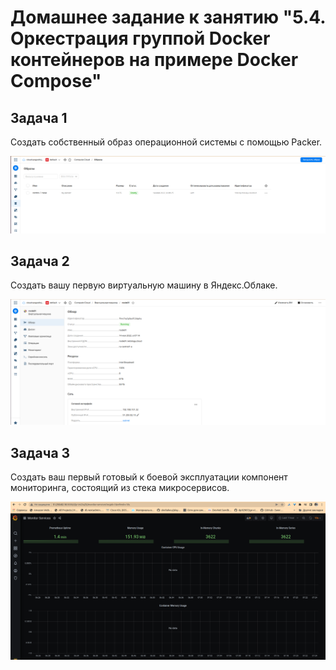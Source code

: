 # Домашнее задание к занятию "5.4. Оркестрация группой Docker контейнеров на примере Docker Compose"

## Задача 1

Создать собственный образ операционной системы с помощью Packer.

![](img/packer.png)

## Задача 2

Создать вашу первую виртуальную машину в Яндекс.Облаке.

![](img/vm.png)

## Задача 3

Создать ваш первый готовый к боевой эксплуатации компонент мониторинга, состоящий из стека микросервисов.

![](img/grafana.png)

